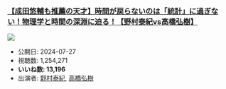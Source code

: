 ### [【成田悠輔も推薦の天才】時間が戻らないのは「統計」に過ぎない！物理学と時間の深淵に迫る！【野村泰紀vs高橋弘樹】](https://www.youtube.com/watch?v=If8msXol9zo)
[![](https://img.youtube.com/vi/If8msXol9zo/sddefault.jpg)](https://www.youtube.com/watch?v=If8msXol9zo)
-   公開日: 2024-07-27
-   視聴数: 1,254,271
-   **いいね数: 13,196**
-   出演者: [野村泰紀](/rehacq_fan/people/野村泰紀 "wikilink"), [高橋弘樹](/rehacq_fan/people/高橋弘樹 "wikilink")
